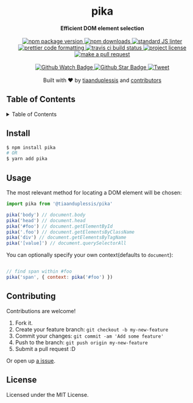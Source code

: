 

<div align="center">
  <img src="http://images5.fanpop.com/image/photos/30600000/Pikachu-pikachu-30613394-200-200.gif" alt=""/>
</div>
<h1 align="center">pika</h1>
<div align="center">
  <strong>Efficient DOM element selection</strong>
</div>
<br>
<div align="center">
  <a href="https://npmjs.org/package/@tiaanduplessis/pika">
    <img src="https://img.shields.io/npm/v/@tiaanduplessis/pika.svg?style=flat-square" alt="npm package version" />
  </a>
  <a href="https://npmjs.org/package/@tiaanduplessis/pika">
  <img src="https://img.shields.io/npm/dm/@tiaanduplessis/pika.svg?style=flat-square" alt="npm downloads" />
  </a>
  <a href="https://github.com/feross/standard">
    <img src="https://img.shields.io/badge/code%20style-standard-brightgreen.svg?style=flat-square" alt="standard JS linter" />
  </a>
  <a href="https://github.com/prettier/prettier">
    <img src="https://img.shields.io/badge/styled_with-prettier-ff69b4.svg?style=flat-square" alt="prettier code formatting" />
  </a>
  <a href="https://travis-ci.org/tiaanduplessis/pika">
    <img src="https://img.shields.io/travis/tiaanduplessis/pika.svg?style=flat-square" alt="travis ci build status" />
  </a>
  <a href="https://github.com/tiaanduplessis/pika/blob/master/LICENSE">
    <img src="https://img.shields.io/npm/l/@tiaanduplessis/pika.svg?style=flat-square" alt="project license" />
  </a>
  <a href="http://makeapullrequest.com">
    <img src="https://img.shields.io/badge/PRs-welcome-brightgreen.svg?style=flat-square" alt="make a pull request" />
  </a>
</div>
<br>
<div align="center">
  <a href="https://github.com/tiaanduplessis/pika/watchers">
    <img src="https://img.shields.io/github/watchers/tiaanduplessis/pika.svg?style=social" alt="Github Watch Badge" />
  </a>
  <a href="https://github.com/tiaanduplessis/pika/stargazers">
    <img src="https://img.shields.io/github/stars/tiaanduplessis/pika.svg?style=social" alt="Github Star Badge" />
  </a>
  <a href="https://twitter.com/intent/tweet?text=Check%20out%20pika!%20https://github.com/tiaanduplessis/pika%20%F0%9F%91%8D">
    <img src="https://img.shields.io/twitter/url/https/github.com/tiaanduplessis/pika.svg?style=social" alt="Tweet" />
  </a>
</div>
<br>
<div align="center">
  Built with ❤︎ by <a href="https://github.com/tiaanduplessis">tiaanduplessis</a> and <a href="https://github.com/tiaanduplessis/pika/contributors">contributors</a>
</div>

<h2>Table of Contents</h2>
<details>
  <summary>Table of Contents</summary>
  <li><a href="#install">Install</a></li>
  <li><a href="#usage">Usage</a></li>
  <li><a href="#contribute">Contribute</a></li>
  <li><a href="#license">License</a></li>
</details>

## Install

```sh
$ npm install pika
# OR
$ yarn add pika
```

## Usage

The most relevant method for locating a DOM element will be chosen:

```js
import pika from '@tiaanduplessis/pika'

pika('body') // document.body
pika('head') // document.head
pika('#foo') // document.getElementById
pika('.foo') // document.getElementsByClassName
pika('div') // document.getElementsByTagName
pika('[value]') // document.querySelectorAll

```

You can optionally specify your own context(defaults to `document`):

```js

// find span within #foo
pika('span', { context: pika('#foo') })

```

## Contributing

Contributions are welcome!

1. Fork it.
2. Create your feature branch: `git checkout -b my-new-feature`
3. Commit your changes: `git commit -am 'Add some feature'`
4. Push to the branch: `git push origin my-new-feature`
5. Submit a pull request :D

Or open up [a issue](https://github.com/tiaanduplessis/pika/issues).

## License

Licensed under the MIT License.
